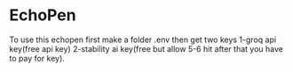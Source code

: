 # EchoPen
To use this echopen first make a folder .env 
then get two keys 
1-groq api key(free api key) 
2-stability ai key(free but allow 5-6 hit after that you have to pay for key).
